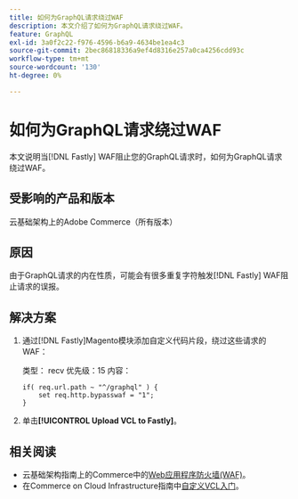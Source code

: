 ```yaml
---
title: 如何为GraphQL请求绕过WAF
description: 本文介绍了如何为GraphQL请求绕过WAF。
feature: GraphQL
exl-id: 3a0f2c22-f976-4596-b6a9-4634be1ea4c3
source-git-commit: 2bec86818336a9ef4d8316e257a0ca4256cdd93c
workflow-type: tm+mt
source-wordcount: '130'
ht-degree: 0%

---
```


# 如何为GraphQL请求绕过WAF

本文说明当[!DNL Fastly] WAF阻止您的GraphQL请求时，如何为GraphQL请求绕过WAF。

## 受影响的产品和版本

云基础架构上的Adobe Commerce（所有版本）

## 原因

由于GraphQL请求的内在性质，可能会有很多重复字符触发[!DNL Fastly] WAF阻止请求的误报。

## 解决方案

1. 通过[!DNL Fastly]Magento模块添加自定义代码片段，绕过这些请求的WAF：

   类型： recv
优先级：15
内容：

   ```
   if( req.url.path ~ "^/graphql" ) {
       set req.http.bypasswaf = "1";
   }
   ```

1. 单击&#x200B;**[!UICONTROL Upload VCL to Fastly]**。

## 相关阅读

* 云基础架构指南上的Commerce中的[Web应用程序防火墙(WAF)](https://experienceleague.adobe.com/en/docs/commerce-cloud-service/user-guide/cdn/fastly-waf-service)。
* 在Commerce on Cloud Infrastructure指南中[自定义VCL入门](https://experienceleague.adobe.com/en/docs/commerce-cloud-service/user-guide/cdn/custom-vcl-snippets/fastly-vcl-custom-snippets)。
